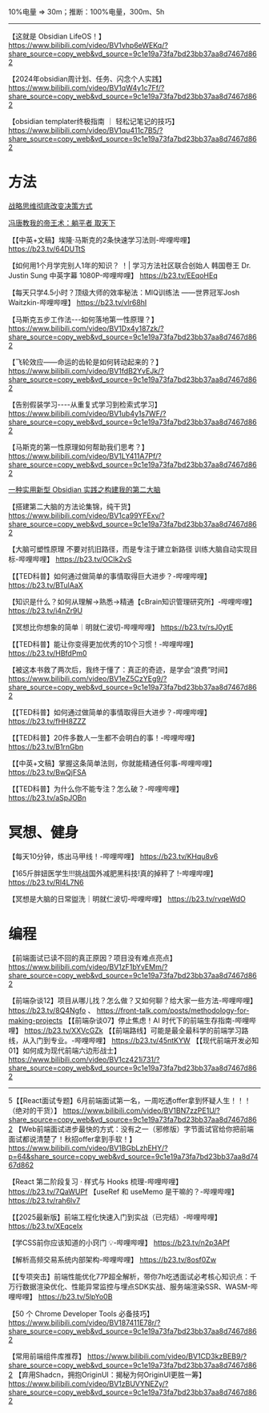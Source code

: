 10%电量 => 30m；推断：100%电量，300m、5h

---


【这就是 Obsidian LifeOS！】 https://www.bilibili.com/video/BV1vhp6eWEKq/?share_source=copy_web&vd_source=9c1e19a73fa7bd23bb37aa8d7467d862


【2024年obsidian周计划、任务、闪念个人实践】 https://www.bilibili.com/video/BV1qW4y1c7Ff/?share_source=copy_web&vd_source=9c1e19a73fa7bd23bb37aa8d7467d862


【obsidian templater终极指南 ｜ 轻松记笔记的技巧】 https://www.bilibili.com/video/BV1qu411c7B5/?share_source=copy_web&vd_source=9c1e19a73fa7bd23bb37aa8d7467d862


# 方法
[战略思维彻底改变决策方式](https://b23.tv/obcCIRw)

[冯唐教我的帝王术：躺平者 取天下](https://v.douyin.com/rlHNEjym47E/)


【【中英+文稿】埃隆·马斯克的2条快速学习法则-哔哩哔哩】 https://b23.tv/64DUTtS

【如何用1个月学完别人1年的知识？ ！| 学习方法社区联合创始人 韩国卷王 Dr.  Justin Sung 中英字幕 1080P-哔哩哔哩】 https://b23.tv/EEqoHEq

【每天只学4.5小时？顶级大师的效率秘法：MIQ训练法 ——世界冠军Josh Waitzkin-哔哩哔哩】 https://b23.tv/vlr68hI

【马斯克五步工作法---如何落地第一性原理？】 https://www.bilibili.com/video/BV1Dx4y187zk/?share_source=copy_web&vd_source=9c1e19a73fa7bd23bb37aa8d7467d862

【飞轮效应——命运的齿轮是如何转动起来的？】 https://www.bilibili.com/video/BV1fdB2YvEJk/?share_source=copy_web&vd_source=9c1e19a73fa7bd23bb37aa8d7467d862

【告别假装学习----从重复式学习到检索式学习】 https://www.bilibili.com/video/BV1ub4y1s7WF/?share_source=copy_web&vd_source=9c1e19a73fa7bd23bb37aa8d7467d862

【马斯克的第一性原理如何帮助我们思考？】 https://www.bilibili.com/video/BV1LY411A7Pf/?share_source=copy_web&vd_source=9c1e19a73fa7bd23bb37aa8d7467d862

[一种实用新型 Obsidian 实践之构建我的第二大脑](https://quanru.github.io/2023/06/18/%E4%B8%80%E7%A7%8D%E5%AE%9E%E7%94%A8%E6%96%B0%E5%9E%8B%20Obsidian%20%E5%AE%9E%E8%B7%B5%E4%B9%8B%E6%9E%84%E5%BB%BA%E6%88%91%E7%9A%84%E7%AC%AC%E4%BA%8C%E5%A4%A7%E8%84%91%20%F0%9F%A7%A0/)

【搭建第二大脑的方法论集锦，纯干货】 https://www.bilibili.com/video/BV1ca99YFExv/?share_source=copy_web&vd_source=9c1e19a73fa7bd23bb37aa8d7467d862

【大脑可塑性原理 不要对抗旧路径，而是专注于建立新路径 训练大脑自动实现目标-哔哩哔哩】 https://b23.tv/OCIk2vS

【【TED科普】如何通过做简单的事情取得巨大进步？-哔哩哔哩】 https://b23.tv/BTulAaX

【知识是什么？如何从理解->熟悉->精通【cBrain知识管理研究所】-哔哩哔哩】 https://b23.tv/i4nZr9U

【冥想比你想象的简单｜明就仁波切-哔哩哔哩】 https://b23.tv/rsJ0ytE

【【TED科普】能让你变得更加优秀的10个习惯！-哔哩哔哩】 https://b23.tv/HBfdPm0

【被这本书救了两次后，我终于懂了：真正的奇迹，是学会“浪费”时间】 https://www.bilibili.com/video/BV1eZ5CzYEg9/?share_source=copy_web&vd_source=9c1e19a73fa7bd23bb37aa8d7467d862

【【TED科普】如何通过做简单的事情取得巨大进步？-哔哩哔哩】 https://b23.tv/fHH8ZZZ

【【TED科普】20件多数人一生都不会明白的事！-哔哩哔哩】 https://b23.tv/B1rnGbn


【【中英+文稿】掌握这条简单法则，你就能精通任何事-哔哩哔哩】 https://b23.tv/BwQjFSA

【【TED科普】为什么你不能专注？怎么破？-哔哩哔哩】 https://b23.tv/aSpJOBn







# 冥想、健身
【每天10分钟，练出马甲线！-哔哩哔哩】 https://b23.tv/KHqu8v6

【165斤胖妞医学生!!!挑战国外减肥黑科技!真的掉秤了 !-哔哩哔哩】 https://b23.tv/Rl4L7N6

【冥想是大脑的日常盥洗｜明就仁波切-哔哩哔哩】 https://b23.tv/rvqeWdO


# 编程
【前端面试已读不回的真正原因？项目没有难点亮点】 https://www.bilibili.com/video/BV1zF1bYvEMm/?share_source=copy_web&vd_source=9c1e19a73fa7bd23bb37aa8d7467d862

【前端杂谈12】项目从哪儿找？怎么做？又如何聊？给大家一些方法-哔哩哔哩】 https://b23.tv/8Q4Ngfo 、 https://front-talk.com/posts/methodology-for-making-projects
【【前端杂谈07】停止焦虑！AI 时代下的前端生存指南-哔哩哔哩】 https://b23.tv/XXVcGZk
【【前端路线】可能是最全最科学的前端学习路线，从入门到专业。-哔哩哔哩】 https://b23.tv/45ntKYW
【【现代前端开发必知01】如何成为现代前端六边形战士】 https://www.bilibili.com/video/BV1cz421i731/?share_source=copy_web&vd_source=9c1e19a73fa7bd23bb37aa8d7467d862

---

5【【React面试专题】6月前端面试第一名，一周吃透offer拿到怀疑人生！！！（绝对的干货）】 https://www.bilibili.com/video/BV1BN7zzPE1U/?share_source=copy_web&vd_source=9c1e19a73fa7bd23bb37aa8d7467d862
【Web前端面试进步最快的方式：没有之一（邪修版）字节面试官给你把前端面试都说清楚了！秋招offer拿到手软！】 https://www.bilibili.com/video/BV1BGbLzhEHY/?p=64&share_source=copy_web&vd_source=9c1e19a73fa7bd23bb37aa8d7467d862


【React 第二阶段复习 · 样式与 Hooks 梳理-哔哩哔哩】 https://b23.tv/7QaWUPf
【useRef 和 useMemo 是干嘛的？-哔哩哔哩】 https://b23.tv/rah6lv7

【【2025最新版】前端工程化快速入门到实战（已完结）-哔哩哔哩】 https://b23.tv/XEqceIx

【学CSS前你应该知道的小窍门 💡-哔哩哔哩】 https://b23.tv/n2p3APf

【解析高频交易系统内部架构-哔哩哔哩】 https://b23.tv/8osf0Zw

【【专项突击】前端性能优化77P超全解析，带你7h吃透面试必考核心知识点：千万行数据渲染优化、性能异常监控与埋点SDK实战、服务端渲染SSR、WASM-哔哩哔哩】 https://b23.tv/5lpYo0B

【50 个 Chrome Developer Tools 必备技巧】 https://www.bilibili.com/video/BV187411E78r/?share_source=copy_web&vd_source=9c1e19a73fa7bd23bb37aa8d7467d862

【常用前端组件库推荐】 https://www.bilibili.com/video/BV1CD3kzBEB9/?share_source=copy_web&vd_source=9c1e19a73fa7bd23bb37aa8d7467d862
【弃用Shadcn，拥抱OriginUI：揭秘为何OriginUI更胜一筹】 https://www.bilibili.com/video/BV1zBUVYNEZy/?share_source=copy_web&vd_source=9c1e19a73fa7bd23bb37aa8d7467d862

# 